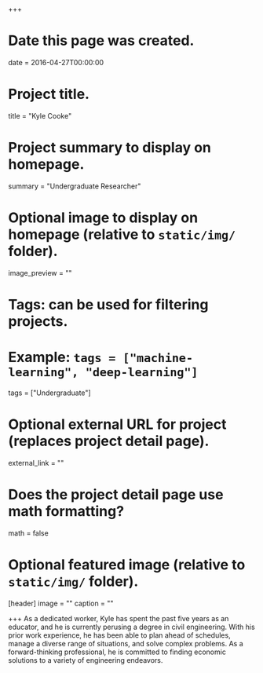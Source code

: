 +++
# Date this page was created.
date = 2016-04-27T00:00:00

# Project title.
title = "Kyle Cooke"

# Project summary to display on homepage.
summary = "Undergraduate Researcher"

# Optional image to display on homepage (relative to `static/img/` folder).
image_preview = ""

# Tags: can be used for filtering projects.
# Example: `tags = ["machine-learning", "deep-learning"]`
tags = ["Undergraduate"]

# Optional external URL for project (replaces project detail page).
external_link = ""

# Does the project detail page use math formatting?
math = false

# Optional featured image (relative to `static/img/` folder).
[header]
image = ""
caption = ""

+++
As a dedicated worker, Kyle has spent the past five years as an educator, and he is currently perusing a degree in civil engineering. With his prior work experience, he has been able to plan ahead of schedules, manage a diverse range of situations, and solve complex problems. As a forward-thinking professional, he is committed to finding economic solutions to a variety of engineering endeavors.
